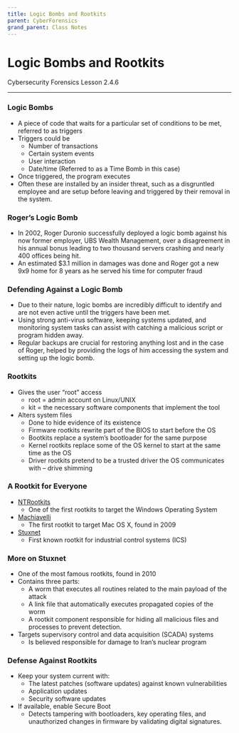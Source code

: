 ```yaml
---
title: Logic Bombs and Rootkits
parent: CyberForensics 
grand_parent: Class Notes
---
```

# Logic Bombs and Rootkits
Cybersecurity Forensics Lesson 2.4.6
___
### Logic Bombs  
- A piece of code that waits for a particular set of conditions to be met, referred to as triggers  
- Triggers could be  
	- Number of transactions  
	- Certain system events  
	- User interaction  
	- Date/time (Referred to as a Time Bomb in this case)  
- Once triggered, the program executes  
- Often these are installed by an insider threat, such as a disgruntled employee and are setup before leaving and triggered by their removal in the system.

### Roger’s Logic Bomb  
- In 2002, Roger Duronio successfully deployed a logic bomb against his now former employer, UBS Wealth Management, over a disagreement in his annual bonus leading to two thousand servers crashing and nearly 400 offices being hit.  
- An estimated $3.1 million in damages was done and Roger got a new 9x9 home for 8 years as he served his time for computer fraud

### Defending Against a Logic Bomb  
- Due to their nature, logic bombs are incredibly difficult to identify and are not even active until the triggers have been met.  
- Using strong anti-virus software, keeping systems updated, and monitoring system tasks can assist with catching a malicious script or program hidden away.  
- Regular backups are crucial for restoring anything lost and in the case of Roger, helped by providing the logs of him accessing the system and setting up the logic bomb.

### Rootkits  
- Gives the user “root” access  
	- root = admin account on Linux/UNIX  
	- kit = the necessary software components that implement the tool  
- Alters system files  
	- Done to hide evidence of its existence  
	- Firmware rootkits rewrite part of the BIOS to start before the OS  
	- Bootkits replace a system’s bootloader for the same purpose  
	- Kernel rootkits replace some of the OS kernel to start at the same time as the OS  
	- Driver rootkits pretend to be a trusted driver the OS communicates with – drive shimming

### A Rootkit for Everyone  
- <u>NTRootkits</u>  
	- One of the first rootkits to target the Windows Operating System  
- <u>Machiavelli</u>  
	- The first rootkit to target Mac OS X, found in 2009  
- <u>Stuxnet</u>  
	- First known rootkit for industrial control systems (ICS)

### More on Stuxnet  
- One of the most famous rootkits, found in 2010  
- Contains three parts:  
	- A worm that executes all routines related to the main payload of the attack  
	- A link file that automatically executes propagated copies of the worm  
	- A rootkit component responsible for hiding all malicious files and processes to prevent detection.  
- Targets supervisory control and data acquisition (SCADA) systems  
	- Is believed responsible for damage to Iran’s nuclear program

### Defense Against Rootkits  
- Keep your system current with:  
	- The latest patches (software updates) against known vulnerabilities  
	- Application updates  
	- Security software updates  
- If available, enable Secure Boot  
	- Detects tampering with bootloaders, key operating files, and unauthorized changes in firmware by validating digital signatures.